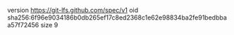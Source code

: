 version https://git-lfs.github.com/spec/v1
oid sha256:6f96e9034186b0db265ef17c8ed2368c1e62e98834ba2fe91bedbbaa57f72456
size 9
